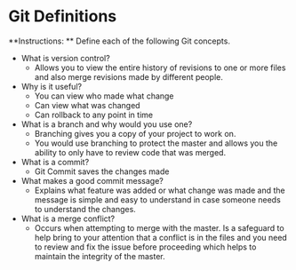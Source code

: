 # Git Definitions

**Instructions: ** Define each of the following Git concepts.

* What is version control?
  * Allows you to view the entire history of revisions to one or more files and also merge revisions made by different people.
* Why is it useful?
  * You can view who made what change
  * Can view what was changed
  * Can rollback to any point in time
* What is a branch and why would you use one?
  * Branching gives you a copy of your project to work on.
  * You would use branching to protect the master and allows you the ability to only have to review code that was merged.
* What is a commit?
  * Git Commit saves the changes made
* What makes a good commit message?
  * Explains what feature was added or what change was made and the message is simple and easy to understand in case someone needs to understand the changes.
* What is a merge conflict?
  * Occurs when attempting to merge with the master. Is a safeguard to help bring to your attention that a conflict is in the files and you need to review and fix the issue before proceeding which helps to maintain the integrity of the master.